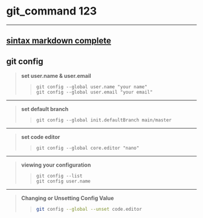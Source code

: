 # git_command 123
 ---
[sintax markdown complete](https://chatgpt.com/share/68d58acb-45d4-8010-bff7-a1d500bfec28)
---
## git config
  >  **set user.name & user.email**
  >> `git config --global user.name "your name"` <br>
  >> `git config --global user.email "your email"`
  ---
  > **set default branch**
  >> `git config --global init.defaultBranch main/master`
  ---
  > **set code editor**
  >> `git config --global core.editor "nano"`
  --- 
  > **viewing your configuration**
  >> `git config --list` <br>
  >> `git config user.name`
  --- 
  > **Changing or Unsetting Config Value**
  >> ```bash
  >> git config --global --unset code.editor
  >> ```
  
